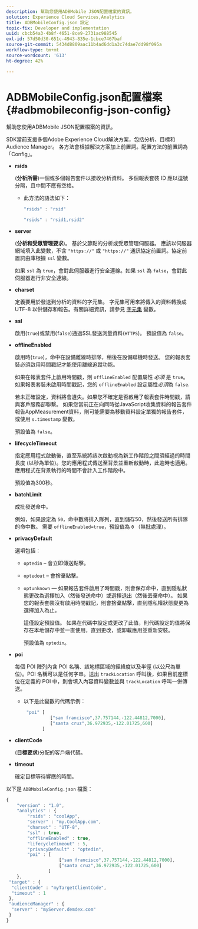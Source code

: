 ```yaml
---
description: 幫助您使用ADBMobile JSON配置檔案的資訊。
solution: Experience Cloud Services,Analytics
title: ADBMobileConfig.json 設定
topic-fix: Developer and implementation
uuid: cbcb54a3-4b8f-4651-8ce9-2731ac988545
exl-id: 57d50d30-651c-4943-835e-1cbce7467baf
source-git-commit: 5434d8809aac11b4ad6dd1a3c74dae7dd98f095a
workflow-type: tm+mt
source-wordcount: '613'
ht-degree: 42%

---
```


# ADBMobileConfig.json配置檔案 {#adbmobileconfig-json-config}

幫助您使用ADBMobile JSON配置檔案的資訊。

SDK當前支援多個Adobe Experience Cloud解決方案，包括分析、目標和Audience Manager。 各方法會根據解決方案加上前置詞。配置方法的前置詞為「Config」。

* **rsids**

   (**分析所需**)一個或多個報告套件以接收分析資料。 多個報表套裝 ID 應以逗號分隔，且中間不應有空格。

   * 此方法的語法如下：

      ```js
      "rsids" : "rsid"
      ```

      ```js
      "rsids" : "rsid1,rsid2"
      ```

* **server**

   (**分析和受眾管理要求**)。 基於父節點的分析或受眾管理伺服器。 應該以伺服器網域填入此變數，不含 `"https://"` 或 `"https://"` 通訊協定前置詞。協定前置詞由庫根據 `ssl` 變數。

   如果 `ssl` 為 `true`，會對此伺服器進行安全連線。如果 `ssl` 為 `false`，會對此伺服器進行非安全連線。

* **charset**

   定義要用於發送到分析的資料的字元集。 字元集可用來將傳入的資料轉換成 UTF-8 以供儲存和報告。有關詳細資訊，請參見 [字元集](https://experienceleague.adobe.com/docs/analytics/implementation/vars/config-vars/charset.html) 變數。

* **ssl**

   啟用(`true`)或禁用(`false`)通過SSL發送測量資料(`HTTPS`)。 預設值為 `false`。

* **offlineEnabled**

   啟用時(`true`)，命中在設備離線時排隊，稍後在設備聯機時發送。 您的報表套裝必須啟用時間戳記才能使用離線追蹤功能。

   如果在報表套件上啟用時間戳，則 `offlineEnabled` 配置屬性 *必須* 是 `true`。 如果報表套裝未啟用時間戳記，您的 `offlineEnabled` 設定屬性&#x200B;*必須*&#x200B;為 `false`.

   若未正確設定，資料將會遺失。如果您不確定是否啟用了報表套件時間戳，請與客戶服務部聯繫。 如果您當前正在向同時從JavaScript收集資料的報告套件報告AppMeasurement資料，則可能需要為移動資料設定單獨的報告套件，或使用 `s.timestamp` 變數。

   預設值為 `false`。

* **lifecycleTimeout**

   指定應用程式啟動後，直至系統將該次啟動視為新工作階段之間須經過的時間長度 (以秒為單位)。您的應用程式傳送至背景並重新啟動時，此逾時也適用。應用程式在背景執行的時間不會計入工作階段中。

   預設值為300秒。

* **batchLimit**

   成批發送命中。

   例如，如果設定為 `50`，命中數將排入隊列，直到儲存50，然後發送所有排隊的命中數。 需要 `offlineEnabled=true`，預設值為 `0` （無批處理）。

* **privacyDefault**

   選項包括：

   * `optedin` – 會立即傳送點擊。
   * `optedout` – 會捨棄點擊。
   * `optunknown`  — 如果報告套件啟用了時間戳，則會保存命中，直到隱私狀態更改為選擇加入（然後發送命中）或選擇退出（然後丟棄命中）。 如果您的報表套裝沒有啟用時間戳記，則會捨棄點擊，直到隱私權狀態變更為選擇加入為止。

      這僅設定預設值。 如果在代碼中設定或更改了此值，則代碼設定的值將保存在本地儲存中並一直使用，直到更改，或卸載應用並重新安裝。

      預設值為 `optedin`。

* **poi**

   每個 POI 陣列內含 POI 名稱、該地標區域的經緯度以及半徑 (以公尺為單位)。POI 名稱可以是任何字串。送出 `trackLocation` 呼叫後，如果目前座標位在定義的 POI 中，則會填入內容資料變數並與 `trackLocation` 呼叫一併傳送。

   * 以下是此變數的代碼示例：

      ```js
       "poi" [ 
                ["san francisco",37.757144,-122.44812,7000], 
                ["santa cruz",36.972935,-122.01725,600] 
             ]
      ```

* **clientCode**

   (**目標要求**)分配的客戶端代碼。

* **timeout**

   確定目標等待響應的時間。

以下是 `ADBMobileConfig.json` 檔案：

```js
{ 
    "version" : "1.0",
    "analytics" : {
        "rsids" : "coolApp",
        "server" : "my.CoolApp.com",
        "charset" : "UTF-8",
        "ssl" : true,
        "offlineEnabled" : true,
        "lifecycleTimeout" : 5,
        "privacyDefault" : "optedin",
        "poi" : [ 
                    ["san francisco",37.757144,-122.44812,7000],
                    ["santa cruz",36.972935,-122.01725,600]
                ]
    },
 "target" : {
  "clientCode" : "myTargetClientCode",
  "timeout" : 1
 },
 "audienceManager" : {
  "server" : "myServer.demdex.com"
 }
}
```
